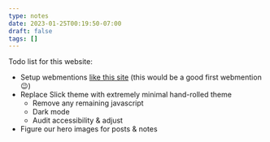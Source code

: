 ```yaml
---
type: notes
date: 2023-01-25T00:19:50-07:00
draft: false
tags: []
---
```


Todo list for this website:
* Setup webmentions [like this site](https://rowanmanning.com/posts/webmentions-for-your-static-site/) (this would be a good first webmention 😉)
* Replace Slick theme with extremely minimal hand-rolled theme
	* Remove any remaining javascript
	* Dark mode
	* Audit accessibility & adjust 
* Figure our hero images for posts & notes